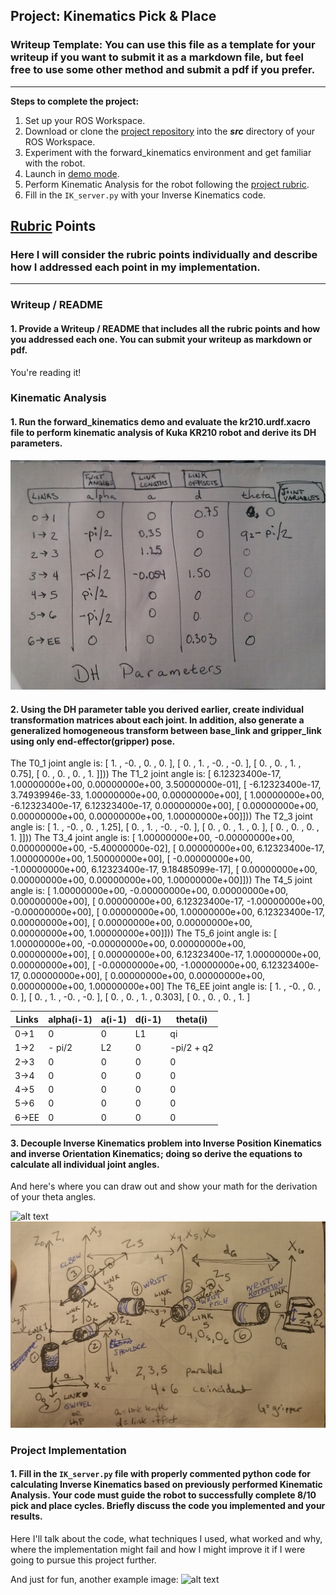 ## Project: Kinematics Pick & Place
### Writeup Template: You can use this file as a template for your writeup if you want to submit it as a markdown file, but feel free to use some other method and submit a pdf if you prefer.

---


**Steps to complete the project:**


1. Set up your ROS Workspace.
2. Download or clone the [project repository](https://github.com/udacity/RoboND-Kinematics-Project) into the ***src*** directory of your ROS Workspace.
3. Experiment with the forward_kinematics environment and get familiar with the robot.
4. Launch in [demo mode](https://classroom.udacity.com/nanodegrees/nd209/parts/7b2fd2d7-e181-401e-977a-6158c77bf816/modules/8855de3f-2897-46c3-a805-628b5ecf045b/lessons/91d017b1-4493-4522-ad52-04a74a01094c/concepts/ae64bb91-e8c4-44c9-adbe-798e8f688193).
5. Perform Kinematic Analysis for the robot following the [project rubric](https://review.udacity.com/#!/rubrics/972/view).
6. Fill in the `IK_server.py` with your Inverse Kinematics code.


[//]: # (Image References)
[image0]: ./misc_images/links.jpg
[image1]: ./misc_images/misc1.png
[image2]: ./misc_images/misc3.png
[image3]: ./misc_images/misc2.png
[image4]: ./misc_images/image4.png

## [Rubric](https://review.udacity.com/#!/rubrics/972/view) Points
### Here I will consider the rubric points individually and describe how I addressed each point in my implementation.

---
### Writeup / README

#### 1. Provide a Writeup / README that includes all the rubric points and how you addressed each one.  You can submit your writeup as markdown or pdf.

You're reading it!

### Kinematic Analysis
#### 1. Run the forward_kinematics demo and evaluate the kr210.urdf.xacro file to perform kinematic analysis of Kuka KR210 robot and derive its DH parameters.

![alt text][image4]

#### 2. Using the DH parameter table you derived earlier, create individual transformation matrices about each joint. In addition, also generate a generalized homogeneous transform between base_link and gripper_link using only end-effector(gripper) pose.
The T0_1 joint angle is:
        [ 1.  , -0.  ,  0.  ,  0.  ],
        [ 0.  ,  1.  , -0.  , -0.  ],
        [ 0.  ,  0.  ,  1.  ,  0.75],
        [ 0.  ,  0.  ,  0.  ,  1.  ]]))
The T1_2 joint angle is:
        [  6.12323400e-17,   1.00000000e+00,   0.00000000e+00,
           3.50000000e-01],
        [ -6.12323400e-17,   3.74939946e-33,   1.00000000e+00,
           0.00000000e+00],
        [  1.00000000e+00,  -6.12323400e-17,   6.12323400e-17,
           0.00000000e+00],
        [  0.00000000e+00,   0.00000000e+00,   0.00000000e+00,
           1.00000000e+00]]))
The T2_3 joint angle is:
        [ 1.  , -0.  ,  0.  ,  1.25],
        [ 0.  ,  1.  , -0.  , -0.  ],
        [ 0.  ,  0.  ,  1.  ,  0.  ],
        [ 0.  ,  0.  ,  0.  ,  1.  ]]))
The T3_4 joint angle is:
        [  1.00000000e+00,  -0.00000000e+00,   0.00000000e+00,
          -5.40000000e-02],
        [  0.00000000e+00,   6.12323400e-17,   1.00000000e+00,
           1.50000000e+00],
        [ -0.00000000e+00,  -1.00000000e+00,   6.12323400e-17,
           9.18485099e-17],
        [  0.00000000e+00,   0.00000000e+00,   0.00000000e+00,
           1.00000000e+00]]))
The T4_5 joint angle is:
        [  1.00000000e+00,  -0.00000000e+00,   0.00000000e+00,
           0.00000000e+00],
        [  0.00000000e+00,   6.12323400e-17,  -1.00000000e+00,
          -0.00000000e+00],
        [  0.00000000e+00,   1.00000000e+00,   6.12323400e-17,
           0.00000000e+00],
        [  0.00000000e+00,   0.00000000e+00,   0.00000000e+00,
           1.00000000e+00]]))
The T5_6 joint angle is:
        [  1.00000000e+00,  -0.00000000e+00,   0.00000000e+00,
           0.00000000e+00],
        [  0.00000000e+00,   6.12323400e-17,   1.00000000e+00,
           0.00000000e+00],
        [ -0.00000000e+00,  -1.00000000e+00,   6.12323400e-17,
           0.00000000e+00],
        [  0.00000000e+00,   0.00000000e+00,   0.00000000e+00,
           1.00000000e+00]
The T6_EE joint angle is:
        [ 1.   , -0.   ,  0.   ,  0.   ],
        [ 0.   ,  1.   , -0.   , -0.   ],
        [ 0.   ,  0.   ,  1.   ,  0.303],
        [ 0.   ,  0.   ,  0.   ,  1.   ]

Links | alpha(i-1) | a(i-1) | d(i-1) | theta(i)
--- | --- | --- | --- | ---
0->1 | 0 | 0 | L1 | qi
1->2 | - pi/2 | L2 | 0 | -pi/2 + q2
2->3 | 0 | 0 | 0 | 0
3->4 |  0 | 0 | 0 | 0
4->5 | 0 | 0 | 0 | 0
5->6 | 0 | 0 | 0 | 0
6->EE | 0 | 0 | 0 | 0


#### 3. Decouple Inverse Kinematics problem into Inverse Position Kinematics and inverse Orientation Kinematics; doing so derive the equations to calculate all individual joint angles.

And here's where you can draw out and show your math for the derivation of your theta angles.

![alt text][image2]
![alt text][image0]

### Project Implementation

#### 1. Fill in the `IK_server.py` file with properly commented python code for calculating Inverse Kinematics based on previously performed Kinematic Analysis. Your code must guide the robot to successfully complete 8/10 pick and place cycles. Briefly discuss the code you implemented and your results.


Here I'll talk about the code, what techniques I used, what worked and why, where the implementation might fail and how I might improve it if I were going to pursue this project further.


And just for fun, another example image:
![alt text][image3]


